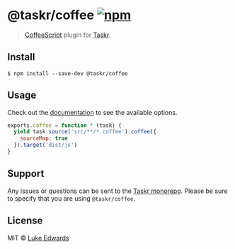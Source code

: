 # @taskr/coffee [![npm](https://img.shields.io/npm/v/@taskr/coffee.svg)](https://npmjs.org/package/@taskr/coffee)

> [CoffeeScript](http://coffeescript.org/) plugin for [Taskr](https://github.com/lukeed/taskr).


## Install

```
$ npm install --save-dev @taskr/coffee
```

## Usage

Check out the [documentation](http://coffeescript.org/#usage) to see the available options.

```js
exports.coffee = function * (task) {
  yield task.source('src/**/*.coffee').coffee({
    sourceMap: true
  }).target('dist/js')
}
```

## Support

Any issues or questions can be sent to the [Taskr monorepo](https://github.com/lukeed/taskr/issues/new). Please be sure to specify that you are using `@taskr/coffee`.

## License

MIT © [Luke Edwards](https://lukeed.com)
